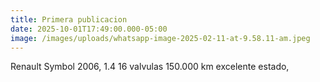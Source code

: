 ```yaml
---
title: Primera publicacion
date: 2025-10-01T17:49:00.000-05:00
image: /images/uploads/whatsapp-image-2025-02-11-at-9.58.11-am.jpeg
---
```

Renault Symbol 2006, 1.4 16 valvulas 150.000 km excelente estado,
